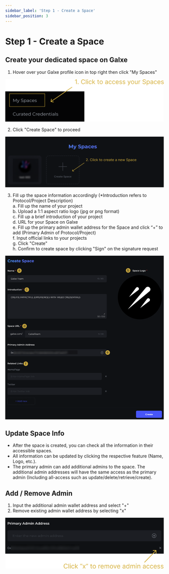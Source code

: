 ```yaml
---
sidebar_label: 'Step 1 - Create a Space'
sidebar_position: 3
---
```


# Step 1 - Create a Space

## Create your dedicated space on Galxe

1. Hover over your Galxe profile icon in top right then click "My Spaces" 

![MySpaces.png](assets/MySpaces.png)

2. Click "Create Space" to proceed

![CreateSpace.png](assets/CreateSpace.png)

3. Fill up the space information accordingly (*Introduction refers to Protocol/Project Description) 
<br> a. Fill up the name of your project
<br> b. Upload a 1:1 aspect ratio logo (jpg or png format)
<br> c. Fill up a brief introduction of your project
<br> d. URL for your Space on Galxe
<br> e. Fill up the primary admin wallet address for the Space and click “+” to add (Primary Admin of Protocol/Project)
<br> f. Input official links to your projects
<br> g. Click "Create"
<br> h. Confirm to create space by clicking "Sign" on the signature request

 ![SpaceInfo.png](assets/SpaceInfo.png)

## Update Space Info

- After the space is created, you can check all the information in their accessible spaces.
- All information can be updated by clicking the respective feature (Name, Logo, etc.).
- The primary admin can add additional admins to the space. The additional admin addresses will have the same access as the primary admin (Including all-access such as update/delete/retrieve/create).

## Add / Remove Admin

1. Input the additional admin wallet address and select "+"
2. Remove existing admin wallet address by selecting "x"

![RemoveAdmin.png](assets/RemoveAdmin.png)
